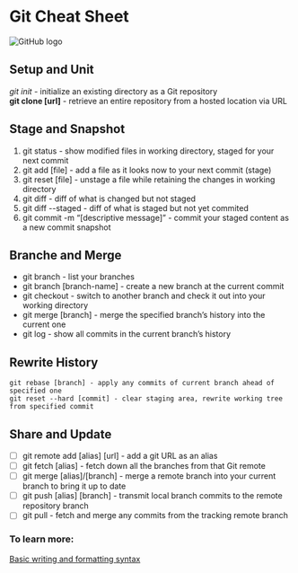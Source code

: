 # Git Cheat Sheet

![GitHub logo](https://lthub.ubc.ca/files/2021/06/GitHub-Logo.png)

## Setup and Unit
_git init_ - initialize an existing directory as a Git repository  
**git clone [url]** - retrieve an entire repository from a hosted location via URL

## Stage and Snapshot
1. git status - show modified files in working directory, staged for your next commit
2. git add [file] - add a file as it looks now to your next commit (stage)
3. git reset [file] - unstage a file while retaining the changes in working directory
4. git diff - diff of what is changed but not staged
5. git diff --staged - diff of what is staged but not yet commited
6. git commit -m “[descriptive message]” - commit your staged content as a new commit snapshot

## Branche and Merge
+ git branch - list your branches
+ git branch [branch-name] - create a new branch at the current commit
+ git checkout - switch to another branch and check it out into your working directory
+ git merge [branch] - merge the specified branch’s history into the current one
+ git log - show all commits in the current branch’s history

## Rewrite History
`git rebase [branch] - apply any commits of current branch ahead of specified one`  
`git reset --hard [commit] - clear staging area, rewrite working tree from specified commit`

## Share and Update
- [ ] git remote add [alias] [url] - add a git URL as an alias
- [ ] git fetch [alias] - fetch down all the branches from that Git remote
- [ ] git merge [alias]/[branch] - merge a remote branch into your current branch to bring it up to date
- [ ] git push [alias] [branch] - transmit local branch commits to the remote repository branch
- [ ] git pull - fetch and merge any commits from the tracking remote branch

### To learn more:
[Basic writing and formatting syntax](https://docs.github.com/en/get-started/writing-on-github/getting-started-with-writing-and-formatting-on-github/basic-writing-and-formatting-syntax)




